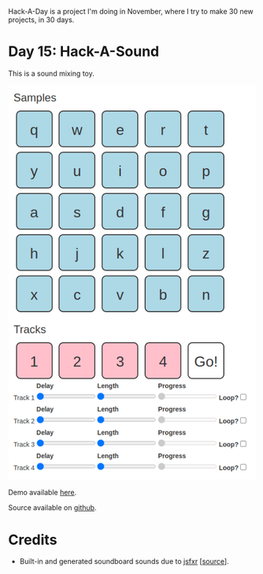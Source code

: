 Hack-A-Day is a project I'm doing in November, where I try to make 30 new projects, in 30 days.

# Day 15: Hack-A-Sound

This is a sound mixing toy.

![Screenshot](screenshot.png)

Demo available [here](https://tilde.za3k.com/hackaday/line).

Source available on [github](https://github.com/za3k/day13_line).

# Credits

- Built-in and generated soundboard sounds due to [jsfxr](https://sfxr.me/) [[source](https://github.com/chr15m/jsfxr)].

